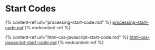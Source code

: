 # Start Codes

{% content-ref url="processing-start-code.md" %}
[processing-start-code.md](processing-start-code.md)
{% endcontent-ref %}

{% content-ref url="html-css-javascript-start-code.md" %}
[html-css-javascript-start-code.md](html-css-javascript-start-code.md)
{% endcontent-ref %}

